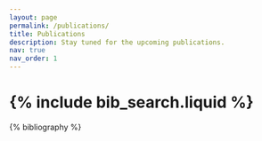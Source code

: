 ```yaml
---
layout: page
permalink: /publications/
title: Publications
description: Stay tuned for the upcoming publications.
nav: true
nav_order: 1
---
```


<!-- _pages/publications.md -->

<!-- Bibsearch Feature -->

# {% include bib_search.liquid %}

<div class="publications">

{% bibliography %}

</div> 
